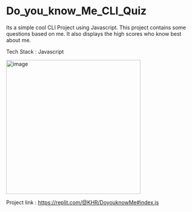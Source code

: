 # Do_you_know_Me_CLI_Quiz

Its a simple cool CLI Project using Javascript. This project contains some questions based on me. It also displays the high scores who know best about me.

Tech Stack : Javascript

<img width="360" alt="image" src="https://user-images.githubusercontent.com/49878564/197400973-ab58645b-f5ea-41c9-8e61-f25f78baee84.png">

Project link : https://replit.com/@KHR/DoyouknowMe#index.js


